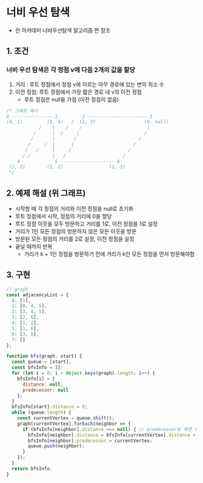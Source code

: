 # 너비 우선 탐색
- 칸 아카데미 너비우선탐색 알고리즘 편 참조

## 1. 조건
### 너비 우선 탐색은 각 정점 v에 다음 2개의 값을 할당
1. 거리 : 루트 정점에서 정점 v에 이르는 아무 경로에 있는 변의 최소 수
2. 이전 정점: 루트 정점에서 가장 짧은 경로 내 v의 이전 정점
   - 루트 정점은 null을 가짐 (이전 정점이 없음)
```js
/* 그래프 예시
0 --------------- 1         2 ---------------------- 3
(4, 1)         (3, 4)   /  (1, 3)                  (0, null)
            /    |    /    /                        |
          /      |  /     |                        /
         /       |       /                       /
        /     /  |      |                      / 
       /   /     |     /                     /
      / /        |   /                     /
    4             5 -------------------- 6          
 (2, 2)        (2, 2)                 (1, 3)     
 */

```
## 2. 예제 해설 (위 그래프)
- 시작할 때 각 정점의 거리와 이전 정점을 null로 초기화
- 루트 정점에서 시작, 정점의 거리에 0을 할당
- 루트 정점 이웃을 모두 방문하고 거리를 1로, 이전 정점을 1로 설정
- 거리가 1인 모든 정점의 방문하지 않은 모든 이웃을 방문
- 방문된 모든 정점의 거리를 2로 설정, 이전 정점을 설정
- 끝날 때까지 반복
  - 거리가 k + 1인 정점을 방문하기 전에 거리가 k인 모든 정점을 먼저 방문해야함
## 3. 구현
```js
// graph
const adjacencyList = {
  0: [1],
  1: [0, 4, 5],
  2: [3, 4, 5],
  3: [2, 6],
  4: [1, 2],
  5: [1, 6],
  6: [3, 5],
  7: []
};

function bfs(graph, start) {
  const queue = [start];
  const bfsInfo = [];
  for (let i = 0; i < Object.keys(graph).length; i++) {
    bfsInfo[i] = {
      distance: null,
      predecessor: null
    };
  }
  bfsInfo[start].distance = 0;
  while (queue.length) {
    const currentVertex = queue.shift();
    graph[currentVertex].forEach(neighbor => {
      if (bfsInfo[neighbor].distance === null) { // predecessor로 하면 루트 정점값 변형됨
        bfsInfo[neighbor].distance = bfsInfo[currentVertex].distance + 1;
        bfsInfo[neighbor].predecessor = currentVertex;
        queue.push(neighbor);
      }
    });
  }
  return bfsInfo;
}
```